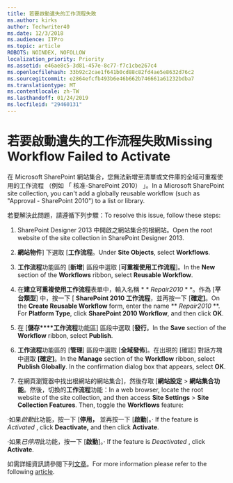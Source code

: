 ```yaml
---
title: 若要啟動遺失的工作流程失敗
ms.author: kirks
author: Techwriter40
ms.date: 12/3/2018
ms.audience: ITPro
ms.topic: article
ROBOTS: NOINDEX, NOFOLLOW
localization_priority: Priority
ms.assetid: e46ae8c5-3d81-457e-8c77-f7c1cbe267c4
ms.openlocfilehash: 33b92c2cae1f641b0cd88c82fd4ae5e8632d76c2
ms.sourcegitcommit: e2864efcfb493b6e46b662b746661a61232bdba7
ms.translationtype: MT
ms.contentlocale: zh-TW
ms.lasthandoff: 01/24/2019
ms.locfileid: "29460131"
---
```

# <a name="missing-workflow-failed-to-activate"></a><span data-ttu-id="1a61b-102">若要啟動遺失的工作流程失敗</span><span class="sxs-lookup"><span data-stu-id="1a61b-102">Missing Workflow Failed to Activate</span></span>

<span data-ttu-id="1a61b-103">在 Microsoft SharePoint 網站集合，您無法新增至清單或文件庫的全域可重複使用的工作流程 （例如 「 核准-SharePoint 2010） 」。</span><span class="sxs-lookup"><span data-stu-id="1a61b-103">In a Microsoft SharePoint site collection, you can't add a globally reusable workflow (such as "Approval - SharePoint 2010") to a list or library.</span></span>
  
<span data-ttu-id="1a61b-104">若要解決此問題，請遵循下列步驟：</span><span class="sxs-lookup"><span data-stu-id="1a61b-104">To resolve this issue, follow these steps:</span></span> 
  
1. <span data-ttu-id="1a61b-105">SharePoint Designer 2013 中開啟之網站集合的根網站。</span><span class="sxs-lookup"><span data-stu-id="1a61b-105">Open the root website of the site collection in SharePoint Designer 2013.</span></span>
  
2. <span data-ttu-id="1a61b-106">**網站物件**] 下選取 [**工作流程**。</span><span class="sxs-lookup"><span data-stu-id="1a61b-106">Under **Site Objects**, select **Workflows**.</span></span> 
  
3. <span data-ttu-id="1a61b-107">**工作流程**功能區的 [**新增**] 區段中選取 [**可重複使用工作流程**]。</span><span class="sxs-lookup"><span data-stu-id="1a61b-107">In the **New** section of the **Workflows** ribbon, select **Reusable Workflow**.</span></span> 
  
4. <span data-ttu-id="1a61b-p101">在**建立可重複使用工作流程**表單中，輸入名稱 \* \* *Repair2010* \* \*。作為 [**平台類型**] 中，按一下 [ **SharePoint 2010 工作流程**，並再按一下 [**確定]**。</span><span class="sxs-lookup"><span data-stu-id="1a61b-p101">On the **Create Reusable Workflow** form, enter the name \*\* *Repair2010* \*\*. For **Platform Type**, click **SharePoint 2010 Workflow**, and then click **OK**.</span></span> 
  
1. <span data-ttu-id="1a61b-110">在 [**儲存\*\*\*\*工作流程**功能區] 區段中選取 [**發行**。</span><span class="sxs-lookup"><span data-stu-id="1a61b-110">In the **Save** section of the **Workflow** ribbon, select **Publish**.</span></span> 
  
2. <span data-ttu-id="1a61b-p102">**工作流程**功能區的 [**管理**] 區段中選取 [**全域發佈**]。在出現的 [確認] 對話方塊中選取 **[確定]**。</span><span class="sxs-lookup"><span data-stu-id="1a61b-p102">In the **Manage** section of the **Workflow** ribbon, select **Publish Globally**. In the confirmation dialog box that appears, select **OK**.</span></span> 
  
3. <span data-ttu-id="1a61b-p103">在網頁瀏覽器中找出根網站的網站集合]，然後存取 [**網站設定** \> **網站集合功能**。然後，切換的**工作流程**功能：</span><span class="sxs-lookup"><span data-stu-id="1a61b-p103">In a web browser, locate the root website of the site collection, and then access **Site Settings** \> **Site Collection Features**. Then, toggle the **Workflows** feature:</span></span> 
  
<span data-ttu-id="1a61b-115">·如果*啟動*此功能，按一下 [**停用，** 並再按一下 [**啟動**]。</span><span class="sxs-lookup"><span data-stu-id="1a61b-115">· If the feature is  *Activated*  , click **Deactivate,** and then click **Activate**.</span></span> 
  
<span data-ttu-id="1a61b-116">·如果*已停用*此功能，按一下 [**啟動**]。</span><span class="sxs-lookup"><span data-stu-id="1a61b-116">· If the feature is  *Deactivated*  , click **Activate**.</span></span> 
  
<span data-ttu-id="1a61b-117">如需詳細資訊請參閱下列[文章](https://go.microsoft.com/fwlink/?linkid=2047770&amp;clcid=0x409)。</span><span class="sxs-lookup"><span data-stu-id="1a61b-117">For more information please refer to the following [article](https://go.microsoft.com/fwlink/?linkid=2047770&amp;clcid=0x409).</span></span>
  


